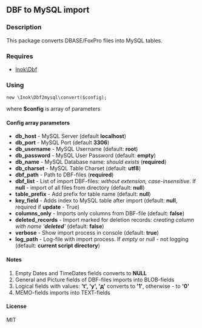 ## DBF to MySQL import

### Description
This package converts DBASE/FoxPro files into MySQL tables. 

### Requires
* [Inok\Dbf](https://packagist.org/packages/inok/dbf)

### Using
```
new \Inok\Dbf2mysql\convert($config);
```
where **$config** is array of parameters

#### Config array parameters
* **db_host** - MySQL Server (default **localhost**)
* **db_port** - MySQL Port (default **3306**)
* **db_username** - MySQL Username (default: **root**)
* **db_password** - MySQL User Password (default: **empty**)
* **db_name** - MySQL Database name: *should exists* (**required**)
* **db_charset** - MySQL Table Charset (default: **utf8**)
* **dbf_path** - Path to DBF-files (**required**)
* **dbf_list** - List of import DBF-files: *without extension, case-insensitive*. If **null** - import of all files from directory (default: **null**)
* **table_prefix** - Add prefix for table name (default: **null**) 
* **key_field** - Adds index to MySQL table after import (default: **null**, required if **update** - True)
* **columns_only** - Imports only columns from DBF-file (default: **false**)
* **deleted_records** - Import marked for deletion records: *creating column with name '**deleted**'* (default: **false**)
* **verbose** - Show import process in console (default: **true**)
* **log_path** - Log-file with import process. If *empty* or *null* - not logging (default: **current script directory**)

#### Notes
1. Empty Dates and TimeDates fields converts to **NULL**
2. General and Picture fields of DBF-files imports into BLOB-fields
3. Logical fields with values: **'t', 'y', 'д'** converts to **'1'**, otherwise - to **'0'**
4. MEMO-fields imports into TEXT-fields
 
#### License
MIT 
